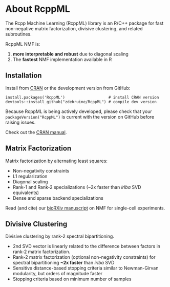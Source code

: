 # About RcppML

The Rcpp Machine Learning (RcppML) library is an R/C++ package for fast non-negative matrix factorization, divisive clustering, and related subroutines.

RcppML NMF is:
1. **more interpretable and robust** due to diagonal scaling
2. The **fastest** NMF implementation available in R

## Installation

Install from [CRAN](https://cran.r-project.org/web/packages/RcppML/index.html) or the development version from GitHub:

```
install.packages('RcppML')                   # install CRAN version
devtools::install_github("zdebruine/RcppML") # compile dev version
```

Because RcppML is being actively developed, please check that your `packageVersion("RcppML")` is current with the version on GitHub before raising issues.

Check out the [CRAN manual](https://cran.r-project.org/web/packages/RcppML/RcppML.pdf).

## Matrix Factorization
Matrix factorization by alternating least squares:
* Non-negativity constraints
* L1 regularization
* Diagonal scaling
* Rank-1 and Rank-2 specializations (~2x faster than _irlba_ SVD equivalents)
* Dense and sparse backend specializations

Read (and cite) our [bioRXiv manuscript](https://www.biorxiv.org/content/10.1101/2021.09.01.458620v1) on NMF for single-cell experiments.

## Divisive Clustering
Divisive clustering by rank-2 spectral bipartitioning.
* 2nd SVD vector is linearly related to the difference between factors in rank-2 matrix factorization.
* Rank-2 matrix factorization (optional non-negativity constraints) for spectral bipartitioning **~2x faster** than _irlba_ SVD
* Sensitive distance-based stopping criteria similar to Newman-Girvan modularity, but orders of magnitude faster
* Stopping criteria based on minimum number of samples